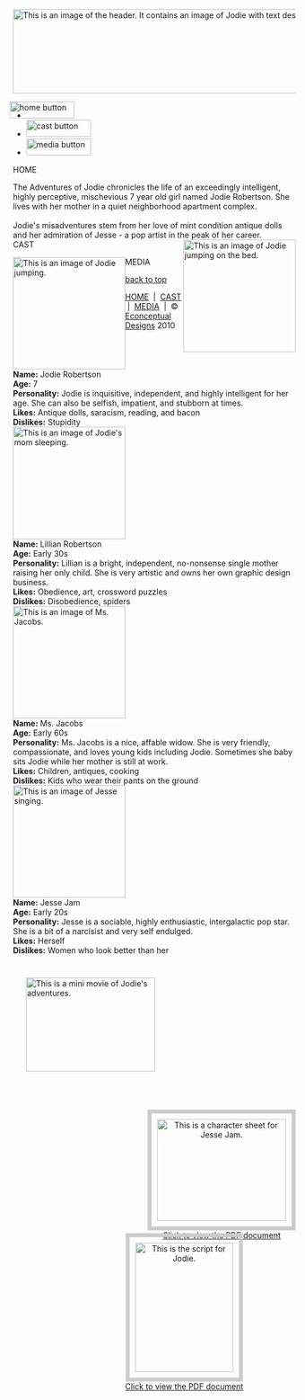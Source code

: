 <!DOCTYPE html>
<html lang="en">
<head>
<meta charset="utf-8">
<meta http-equiv="X-UA-Compatible" content="IE=edge">
<meta name="viewport" content="width=device-width, initial-scale=1">
<meta name="description" content="The adventures of Jodie">
<title>The Adventures of Jodie</title>
<link rel="stylesheet" href="https://www.econceptualdesigns.com/Jodie/css.css" type="text/css" />
<style type="text/css">
img.expando { /*sample CSS for expando images. Not required but recommended*/
border: none;
vertical-align: top;} /*top aligns image, so mouse has less of a change of moving out of image while image is expanding*/
</style>

<script type="text/javascript" src="http://ajax.googleapis.com/ajax/libs/jquery/1.3.2/jquery.min.js"></script>
<script type="text/javascript" src="https://www.econceptualdesigns.com/Jodie/scrolltopcontrol.js">
/***********************************************
* Scroll To Top Control script- © Dynamic Drive DHTML code library (www.dynamicdrive.com)
* This notice MUST stay intact for legal use
* Visit Project Page at http://www.dynamicdrive.com for full source code
***********************************************/
</script>

<script type="text/javascript" src="expando.js">
/* Expando Image Script ©2008 John Davenport Scheuer
   as first seen in http://www.dynamicdrive.com/forums/
   username: jscheuer1 - This Notice Must Remain for Legal Use
   */
</script>

<script language="JavaScript" type="text/javascript">
homeoff1 = new Image; homeoff1.src = "https://www.econceptualdesigns.com/Jodie/images/nav_home.gif";
homeon1 = new Image; homeon1.src = "https://www.econceptualdesigns.com/Jodie/images/nav_home_over.gif";

castoff2 = new Image; castoff2.src = "https://www.econceptualdesigns.com/Jodie/images/nav_cast.gif";
caston2 = new Image; caston2.src = "https://www.econceptualdesigns.com/Jodie/images/nav_cast_over.gif";

mediaoff3 = new Image; mediaoff3.src = "https://www.econceptualdesigns.com/Jodie/images/nav_media.gif";
mediaon3 = new Image; mediaon3.src = "https://www.econceptualdesigns.com/Jodie/images/nav_media_over.gif";

function replaceImg(oldImg,newImg) {
document[oldImg].src=eval(newImg + ".src");
}
</script>

</head>

<body>
<!--Houses all of the Goodies-->
<div id="container">

<!--Houses the Logo-->
<div id="header">
<a href="jodie.html"><img src="https://www.econceptualdesigns.com/Jodie/images/jodie_header.gif" width="690" height="150" style="border-style: none;" alt="This is an image of the header. It contains an image of Jodie with text describing her adventures." /></a>
</div>

<!--Houses the Main Navigation-->
<div id="mainnav">
<ul id="nav">
<li><a href="#home" onmouseover="replaceImg('Home','homeon1')" onmouseout="replaceImg('Home','homeoff1')"><img src="https://www.econceptualdesigns.com/Jodie/images/nav_home.gif" alt="home button" name="Home" width="115" height="30" style="border: none; margin-left: -30px;" /></a></li>
<li><a href="#cast" onmouseover="replaceImg('Cast','caston2')" onmouseout="replaceImg('Cast','castoff2')"><img src="https://www.econceptualdesigns.com/Jodie/images/nav_cast.gif" alt="cast button" name="Cast" width="115" height="30" style="border: none;" /></a></li>
<li><a href="#multimedia" onmouseover="replaceImg('Media','mediaon3')" onmouseout="replaceImg('Media','mediaoff3')"><img src="https://www.econceptualdesigns.com/Jodie/images/nav_media.gif" alt="media button" name="Media" width="115" height="30" style="border: none;" /></a></li>
</ul>
</div>

<!--Houses the Main Content-->
<div id="main">

<!--Houses the Content for Home-->
<div class="titles" id="home">
<p>HOME</p>
</div>
<div class="largetextboxes">
<div class="text" style="float: left;"> 
The Adventures of Jodie chronicles the life of an exceedingly intelligent, highly perceptive, mischevious 7 year old girl named Jodie Robertson. She lives with her mother in a quiet neighborhood apartment complex. <br /><br />Jodie's misadventures stem from her love of mint condition antique dolls and her admiration of Jesse - a pop artist in the peak of her career.
</div>
<div class="image" style="float: right;"> 
<img class="expando" src="https://www.econceptualdesigns.com/Jodie/images/jodie_home.jpg" width="200" height="200" alt="This is an image of Jodie jumping on the bed." />
</div>
</div>

<!--Houses the Content for Cast-->
<div class="titles" id="cast">
<p>CAST</p>
</div>
<div class="largetextboxes">
<div class="image" style="float: left;"> 
<img class="expando" src="https://www.econceptualdesigns.com/Jodie/images/jodie_cast_jodie.jpg" width="200" height="200" alt="This is an image of Jodie jumping." />
</div>
<div class="text" style="float: right;"> 
<strong>Name:</strong> Jodie Robertson<br />
<strong>Age:</strong> 7<br />
<strong>Personality:</strong> Jodie is inquisitive, independent, and highly intelligent for her age. She can also be selfish, impatient, and stubborn at times.<br />
<strong>Likes:</strong> Antique dolls, saracism, reading, and bacon<br />
<strong>Dislikes:</strong> Stupidity
</div>
</div>
<div class="largetextboxes">
<div class="image" style="float: left;"> 
<img class="expando" src="https://www.econceptualdesigns.com/Jodie/images/jodie_cast_mom.jpg" width="200" height="200" alt="This is an image of Jodie's mom sleeping." />
</div>
<div class="text" style="float: right;"> 
<strong>Name:</strong> Lillian Robertson<br />
<strong>Age:</strong> Early 30s<br />
<strong>Personality:</strong> Lillian is a bright, independent, no-nonsense single mother raising her only child. She is very artistic and owns her own graphic design business.<br />
<strong>Likes:</strong> Obedience, art, crossword puzzles<br />
<strong>Dislikes:</strong> Disobedience, spiders 
</div>
</div>
<div class="largetextboxes">
<div class="image" style="float: left;"> 
<img class="expando" src="https://www.econceptualdesigns.com/Jodie/images/jodie_cast_jacobs.jpg" width="200" height="200" alt="This is an image of Ms. Jacobs." />
</div>
<div class="text" style="float: right;"> 
<strong>Name:</strong> Ms. Jacobs<br />
<strong>Age:</strong> Early 60s<br />
<strong>Personality:</strong> Ms. Jacobs is a nice, affable widow. She is very friendly, compassionate, and loves young kids including Jodie. Sometimes she baby sits Jodie while her mother is still at work.<br />
<strong>Likes:</strong> Children, antiques, cooking <br />
<strong>Dislikes:</strong> Kids who wear their pants on the ground 
</div>
</div>
<div class="largetextboxes">
<div class="image" style="float: left;"> 
<img class="expando" src="https://www.econceptualdesigns.com/Jodie/images/jodie_cast_jesse.jpg" width="200" height="200" alt="This is an image of Jesse singing." />
</div>
<div class="text" style="float: right;"> 
<strong>Name:</strong> Jesse Jam<br />
<strong>Age:</strong> Early 20s<br />
<strong>Personality:</strong> Jesse is a sociable, highly enthusiastic, intergalactic pop star. She is a bit of a narcisist and very self endulged.<br />
<strong>Likes:</strong> Herself<br />
<strong>Dislikes:</strong> Women who look better than her 
</div>
</div>

<!--Houses the Content for Media-->
<div class="titles">
<p>MEDIA</p>
</div>
<div class="largetextboxes" id="multimedia">
<div class="media_img" style="float: left; height: 275px;"><img style="margin-left: 23px; margin-top: 40px;" src="https://www.econceptualdesigns.com/Jodie/images/jodie_mini_movie.gif" width="230" height="167" alt="This is a mini movie of Jodie's adventures." />
</div>
<div class="media_bg" style="float: right; height:220px; text-align: center;"><a title="Click here to see a PDF version of the character sheet." class="normal" href="http://www.econceptualdesigns.com/Jodie/Harshaw_Jesse.pdf" target="_new" style="border: none;"><img style="padding: 10px; border: solid 7px; border-color: #CCCCCC;" src="https://www.econceptualdesigns.com/Jodie/images/jodie_media_jesse.jpg" width="230" height="181" alt="This is a character sheet for Jesse Jam." /></a>
<br />
<a class="main" title="Click here to see a PDF version of the character sheet." href="http://www.econceptualdesigns.com/Jodie/Harshaw_Jesse.pdf" target="_new">Click to view the PDF document</a>
</div>
<div class="media_bg" style="float: left; clear: both; margin-left: 200px; height:270px; text-align: center;"><a title="Click here to see a PDF version of the script." class="normal" href="http://www.econceptualdesigns.com/Jodie/Harshaw_Jodie_Script.pdf" target="_new" style="border: none;"><img style="padding: 10px; border: solid 7px; border-color: #CCCCCC;" src="images/jodie_media_script.jpg" width="175" height="230" alt="This is the script for Jodie." /></a>
<br />
<a class="main" title="Click here to see a PDF version of the script." href="http://www.econceptualdesigns.com/Jodie/Harshaw_Jodie_Script.pdf" target="_new">Click to view the PDF document</a>
</div>
<p class="alignright" style="padding-right: 0px;"><a href="#header" class="back">back to top</a></p>
</div>

<!--End of Main Content-->
</div>

<!--Houses the Courtesy Navigation-->
<div id="footer">
<a href="#home" class="normal">HOME</a> &nbsp;|&nbsp; 
<a href="#cast" class="normal">CAST</a> &nbsp;|&nbsp; 
<a href="#multimedia" class="normal">MEDIA</a> &nbsp;|&nbsp; 
&copy; <a href="http://www.econceptualdesigns.com" class="normal" target="_new">Econceptual Designs</a> 2010
</div>

<!--End of Goodies-->
</div>

</body>
</html>
